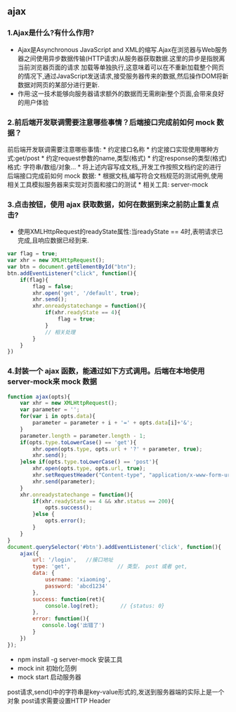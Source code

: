 ## ajax

### 1.Ajax是什么?有什么作用?

* Ajax是Asynchronous JavaScript and XML的缩写.Ajax在浏览器与Web服务器之间使用异步数据传输(HTTP请求)从服务器获取数据.这里的异步是指脱离当前浏览器页面的请求 加载等单独执行,这意味着可以在不重新加载整个网页的情况下,通过JavaScript发送请求,接受服务器传来的数据,然后操作DOM将新数据对网页的某部分进行更新.
* 作用:这一技术能够向服务器请求额外的数据而无需刷新整个页面,会带来良好的用户体验

### 2.前后端开发联调需要注意哪些事情？后端接口完成前如何 mock 数据？

前后端开发联调需要注意哪些事情:
    * 约定接口名称
    * 约定接口实现使用哪种方式:get/post
    * 约定request参数的name,类型(格式)
    * 约定response的类型(格式)格式: 字符串/数组/对象...
    * 将上述内容写成文档,,开发工作按照文档约定的进行
后端接口完成前如何 mock 数据:
    * 根据文档,编写符合文档规范的测试用例,使用相关工具模拟服务器来实现对页面和接口的测试
    * 相关工具: server-mock

### 3.点击按钮，使用 ajax 获取数据，如何在数据到来之前防止重复点击?

* 使用XMLHttpRequest的readyState属性:当readyState == 4时,表明请求已完成,且响应数据已经到来.

```JavaScript
var flag = true;
var xhr = new XMLHttpRequest();
var btn = document.getElementById("btn");
btn.addEventListener("click", function(){
    if(flag){
        flag = false;
        xhr.open('get', '/default', true);
        xhr.send();
        xhr.onreadystatechange = function(){
            if(xhr.readyState == 4){
                flag = true;
            }
            // 相关处理
        }    
    }
})
```


### 4.封装一个 ajax 函数，能通过如下方式调用。后端在本地使用server-mock来 mock 数据

```JavaScript
function ajax(opts){
    var xhr = new XMLHttpRequest();
    var parameter = '';
    for(var i in opts.data){
        parameter = parameter + i + '=' + opts.data[i]+'&';
    }
    parameter.length = parameter.length - 1;
    if(opts.type.toLowerCase() == 'get'){
        xhr.open(opts.type, opts.url + '?' + parameter, true);
        xhr.send();  
    }else if(opts.type.toLowerCase() == 'post'){
        xhr.open(opts.type, opts.url, true);
        xhr.setRequestHeader("Content-type", "application/x-www-form-urlencoded");
        xhr.send(parameter);
    }
    xhr.onreadystatechange = function(){
        if(xhr.readyState == 4 && xhr.status == 200){
            opts.success();
        }else {
            opts.error();
        }
    }    
}
document.querySelector('#btn').addEventListener('click', function(){
    ajax({
        url: '/login',   //接口地址
        type: 'get',               // 类型， post 或者 get,
        data: {
            username: 'xiaoming',
            password: 'abcd1234'
        },
        success: function(ret){
            console.log(ret);       // {status: 0}
        },
        error: function(){
           console.log('出错了')
        }
    })
});
```



* npm install -g server-mock 安装工具
* mock init 初始化范例
* mock start 启动服务器

post请求,send()中的字符串是key-value形式的,发送到服务器端的实际上是一个对象
post请求需要设置HTTP Header
